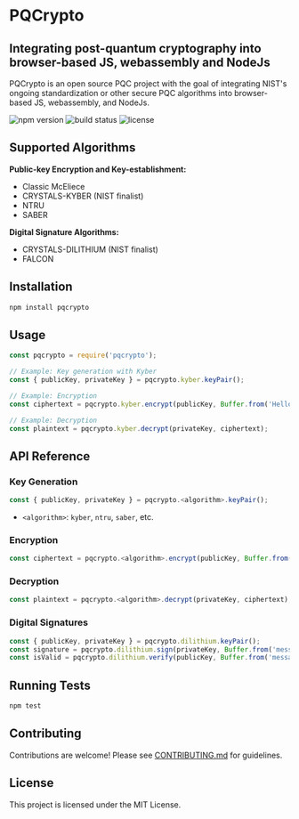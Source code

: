 PQCrypto
========

Integrating post-quantum cryptography into browser-based JS, webassembly and NodeJs
-----------------------------------------------------------------------------------

PQCrypto is an open source PQC project with the goal of integrating NIST's ongoing standardization or other secure PQC algorithms into browser-based JS, webassembly, and NodeJs.

![npm version](https://img.shields.io/npm/v/pqcrypto)
![build status](https://img.shields.io/github/actions/workflow/status/your-org/pqcrypto/ci.yml)
![license](https://img.shields.io/github/license/your-org/pqcrypto)

Supported Algorithms
--------------------

**Public-key Encryption and Key-establishment:**

- Classic McEliece
- CRYSTALS-KYBER (NIST finalist)
- NTRU
- SABER

**Digital Signature Algorithms:**

- CRYSTALS-DILITHIUM (NIST finalist)
- FALCON

Installation
------------

```bash
npm install pqcrypto
```

Usage
-----

```js
const pqcrypto = require('pqcrypto');

// Example: Key generation with Kyber
const { publicKey, privateKey } = pqcrypto.kyber.keyPair();

// Example: Encryption
const ciphertext = pqcrypto.kyber.encrypt(publicKey, Buffer.from('Hello'));

// Example: Decryption
const plaintext = pqcrypto.kyber.decrypt(privateKey, ciphertext);
```

API Reference
-------------

### Key Generation

```js
const { publicKey, privateKey } = pqcrypto.<algorithm>.keyPair();
```

- `<algorithm>`: `kyber`, `ntru`, `saber`, etc.

### Encryption

```js
const ciphertext = pqcrypto.<algorithm>.encrypt(publicKey, Buffer.from('message'));
```

### Decryption

```js
const plaintext = pqcrypto.<algorithm>.decrypt(privateKey, ciphertext);
```

### Digital Signatures

```js
const { publicKey, privateKey } = pqcrypto.dilithium.keyPair();
const signature = pqcrypto.dilithium.sign(privateKey, Buffer.from('message'));
const isValid = pqcrypto.dilithium.verify(publicKey, Buffer.from('message'), signature);
```

Running Tests
-------------

```bash
npm test
```

Contributing
------------

Contributions are welcome! Please see [CONTRIBUTING.md](CONTRIBUTING.md) for guidelines.

License
-------

This project is licensed under the MIT License.
